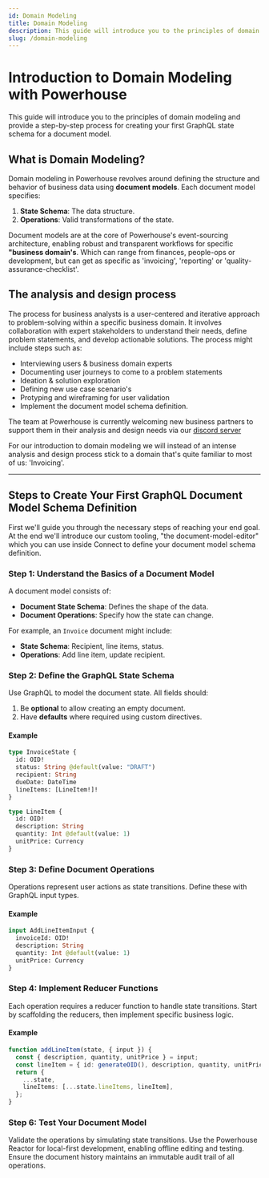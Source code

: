 ```yaml
---
id: Domain Modeling
title: Domain Modeling
description: This guide will introduce you to the principles of domain modeling and provide a step-by-step process for creating your first GraphQL state schema for a document model.
slug: /domain-modeling
---
```


# Introduction to Domain Modeling with Powerhouse

This guide will introduce you to the principles of domain modeling and provide a step-by-step process for creating your first GraphQL state schema for a document model.

## What is Domain Modeling?

Domain modeling in Powerhouse revolves around defining the structure and behavior of business data using **document models**. Each document model specifies:
1. **State Schema**: The data structure.
2. **Operations**: Valid transformations of the state.

Document models are at the core of Powerhouse's event-sourcing architecture, enabling robust and transparent workflows for specific **"business domain's**. Which can range from finances, people-ops or development, but can get as specific as 'invoicing', 'reporting' or 'quality-assurance-checklist'. 

## The analysis and design process

The process for business analysts is a user-centered and iterative approach to problem-solving within a specific business domain. It involves collaboration with expert stakeholders to understand their needs, define problem statements, and develop actionable solutions. The process might include steps such as:

- Interviewing users & business domain experts 
- Documenting user journeys to come to a problem statements
- Ideation & solution exploration
- Defining new use case scenario's
- Protyping and wireframing for user validation
- Implement the document model schema definition.

The team at Powerhouse is currently welcoming new business partners to support them in their analysis and design needs via our [discord server](https://discord.com/invite/h7GKvqDyDP)

For our introduction to domain modeling we will instead of an intense analysis and design process stick to a domain that's quite familiar to most of us: 'Invoicing'. 

---

## Steps to Create Your First GraphQL Document Model Schema Definition

First we'll guide you through the necessary steps of reaching your end goal. At the end we'll introduce our custom tooling, "the document-model-editor" which you can use inside Connect to define your document model schema definition. 

### Step 1: Understand the Basics of a Document Model
A document model consists of:
- **Document State Schema**: Defines the shape of the data.
- **Document Operations**: Specify how the state can change.

For example, an `Invoice` document might include:
- **State Schema**: Recipient, line items, status.
- **Operations**: Add line item, update recipient.

### Step 2: Define the GraphQL State Schema
Use GraphQL to model the document state. All fields should:
1. Be **optional** to allow creating an empty document.
2. Have **defaults** where required using custom directives.

#### Example
```graphql
type InvoiceState {
  id: OID!
  status: String @default(value: "DRAFT")
  recipient: String
  dueDate: DateTime
  lineItems: [LineItem!]!
}

type LineItem {
  id: OID!
  description: String
  quantity: Int @default(value: 1)
  unitPrice: Currency
}
```

### Step 3: Define Document Operations
Operations represent user actions as state transitions. Define these with GraphQL input types.

#### Example
```graphql
input AddLineItemInput {
  invoiceId: OID!
  description: String
  quantity: Int @default(value: 1)
  unitPrice: Currency
}
```

### Step 4: Implement Reducer Functions
Each operation requires a reducer function to handle state transitions. Start by scaffolding the reducers, then implement specific business logic.

#### Example
```typescript
function addLineItem(state, { input }) {
  const { description, quantity, unitPrice } = input;
  const lineItem = { id: generateOID(), description, quantity, unitPrice };
  return {
    ...state,
    lineItems: [...state.lineItems, lineItem],
  };
}
```

### Step 6: Test Your Document Model
Validate the operations by simulating state transitions.
Use the Powerhouse Reactor for local-first development, enabling offline editing and testing. Ensure the document history maintains an immutable audit trail of all operations.